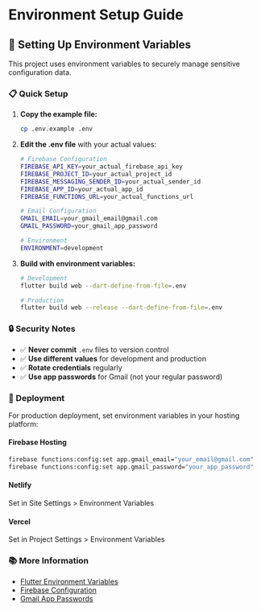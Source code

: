 # Environment Setup Guide

## 🔧 Setting Up Environment Variables

This project uses environment variables to securely manage sensitive configuration data.

### 📋 Quick Setup

1. **Copy the example file:**
   ```bash
   cp .env.example .env
   ```

2. **Edit the .env file** with your actual values:
   ```bash
   # Firebase Configuration
   FIREBASE_API_KEY=your_actual_firebase_api_key
   FIREBASE_PROJECT_ID=your_actual_project_id
   FIREBASE_MESSAGING_SENDER_ID=your_actual_sender_id
   FIREBASE_APP_ID=your_actual_app_id
   FIREBASE_FUNCTIONS_URL=your_actual_functions_url

   # Email Configuration
   GMAIL_EMAIL=your_gmail_email@gmail.com
   GMAIL_PASSWORD=your_gmail_app_password

   # Environment
   ENVIRONMENT=development
   ```

3. **Build with environment variables:**
   ```bash
   # Development
   flutter build web --dart-define-from-file=.env

   # Production
   flutter build web --release --dart-define-from-file=.env
   ```

### 🔒 Security Notes

- ✅ **Never commit** `.env` files to version control
- ✅ **Use different values** for development and production
- ✅ **Rotate credentials** regularly
- ✅ **Use app passwords** for Gmail (not your regular password)

### 🚀 Deployment

For production deployment, set environment variables in your hosting platform:

#### Firebase Hosting
```bash
firebase functions:config:set app.gmail_email="your_email@gmail.com"
firebase functions:config:set app.gmail_password="your_app_password"
```

#### Netlify
Set in Site Settings > Environment Variables

#### Vercel
Set in Project Settings > Environment Variables

### 📚 More Information

- [Flutter Environment Variables](https://docs.flutter.dev/deployment/web#environment-variables)
- [Firebase Configuration](https://firebase.google.com/docs/web/setup)
- [Gmail App Passwords](https://support.google.com/accounts/answer/185833)

